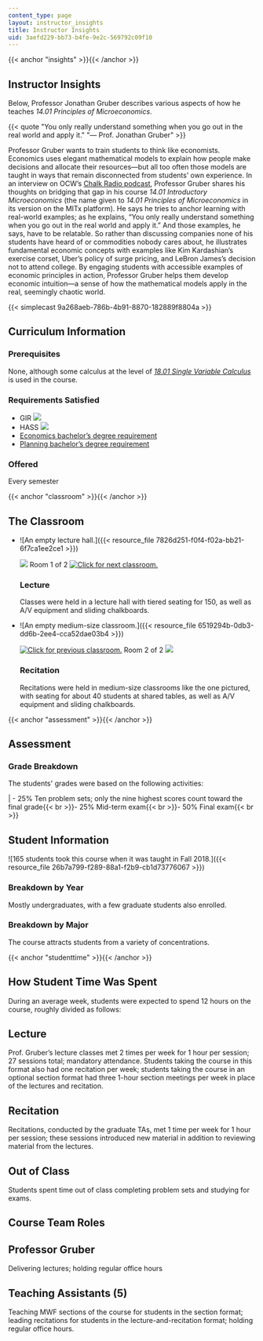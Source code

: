 ```yaml
---
content_type: page
layout: instructor_insights
title: Instructor Insights
uid: 3aefd229-bb73-b4fe-9e2c-569792c09f10
---
```


{{< anchor "insights" >}}{{< /anchor >}}

Instructor Insights
-------------------

Below, Professor Jonathan Gruber describes various aspects of how he teaches _14.01 Principles of Microeconomics_.

{{< quote "You only really understand something when you go out in the real world and apply it." "— Prof. Jonathan Gruber" >}}

Professor Gruber wants to train students to think like economists. Economics uses elegant mathematical models to explain how people make decisions and allocate their resources—but all too often those models are taught in ways that remain disconnected from students’ own experience. In an interview on OCW’s [Chalk Radio podcast](https://chalk-radio.simplecast.com/episodes/thinking-like-an-economist-with-prof-jonathan-gruber), Professor Gruber shares his thoughts on bridging that gap in his course _14.01 Introductory Microeconomics_ (the name given to _14.01 Principles of Microeconomics_ in its version on the MITx platform). He says he tries to anchor learning with real-world examples; as he explains, “You only really understand something when you go out in the real world and apply it.” And those examples, he says, have to be relatable. So rather than discussing companies none of his students have heard of or commodities nobody cares about, he illustrates fundamental economic concepts with examples like Kim Kardashian’s exercise corset, Uber’s policy of surge pricing, and LeBron James’s decision not to attend college. By engaging students with accessible examples of economic principles in action, Professor Gruber helps them develop economic intuition—a sense of how the mathematical models apply in the real, seemingly chaotic world.

{{< simplecast 9a268aeb-786b-4b91-8870-182889f8804a >}}

Curriculum Information
----------------------

### Prerequisites

None, although some calculus at the level of [_18.01 Single Variable Calculus_](/courses/18-01sc-single-variable-calculus-fall-2010/) is used in the course.

### Requirements Satisfied

*   GIR ![](/images/educator/icon-question-gir.png)
*   HASS ![](/images/educator/icon-question-hass.png)
*   [Economics bachelor’s degree requirement](https://economics.mit.edu/under/majors/14-1)
*   [Planning bachelor’s degree requirement](http://catalog.mit.edu/degree-charts/planning-course-11/)

### Offered

Every semester

{{< anchor "classroom" >}}{{< /anchor >}}

The Classroom
-------------

*   ![An empty lecture hall.]({{< resource_file 7826d251-f0f4-f02a-bb21-6f7ca1ee2ce1 >}})
    
    ![](/images/educator/classroom_prev.png) Room 1 of 2 [![Click for next classroom.](/images/educator/classroom_next.png)](#)
    
    ### Lecture
    
    Classes were held in a lecture hall with tiered seating for 150, as well as A/V equipment and sliding chalkboards.
    
*   ![An empty medium-size classroom.]({{< resource_file 6519294b-0db3-dd6b-2ee4-cca52dae03b4 >}})
    
    [![Click for previous classroom.](/images/educator/classroom_prev.png)](#) Room 2 of 2 ![](/images/educator/classroom_next.png)
    
    ### Recitation
    
    Recitations were held in medium-size classrooms like the one pictured, with seating for about 40 students at shared tables, as well as A/V equipment and sliding chalkboards.
    

{{< anchor "assessment" >}}{{< /anchor >}}

Assessment
----------

### Grade Breakdown

The students' grades were based on the following activities:

| - 25% Ten problem sets; only the nine highest scores count toward the final grade{{< br >}}- 25% Mid-term exam{{< br >}}- 50% Final exam{{< br >}} 

Student Information
-------------------

![165 students took this course when it was taught in Fall 2018.]({{< resource_file 26b7a799-f289-88a1-f2b9-cb1d73776067 >}})

### Breakdown by Year

Mostly undergraduates, with a few graduate students also enrolled.

### Breakdown by Major

The course attracts students from a variety of concentrations.

{{< anchor "studenttime" >}}{{< /anchor >}}

How Student Time Was Spent
--------------------------

During an average week, students were expected to spend 12 hours on the course, roughly divided as follows:

Lecture
-------

Prof. Gruber’s lecture classes met 2 times per week for 1 hour per session; 27 sessions total; mandatory attendance. Students taking the course in this format also had one recitation per week; students taking the course in an optional section format had three 1-hour section meetings per week in place of the lectures and recitation.

Recitation
----------

Recitations, conducted by the graduate TAs, met 1 time per week for 1 hour per session; these sessions introduced new material in addition to reviewing material from the lectures.

Out of Class
------------

Students spent time out of class completing problem sets and studying for exams.

Course Team Roles
-----------------

Professor Gruber
----------------

Delivering lectures; holding regular office hours

Teaching Assistants (5) 
------------------------

Teaching MWF sections of the course for students in the section format; leading recitations for students in the lecture-and-recitation format; holding regular office hours.